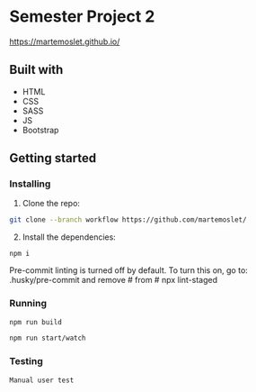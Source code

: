 # Semester Project 2

https://martemoslet.github.io/

## Built with

- HTML
- CSS
- SASS
- JS
- Bootstrap

## Getting started

### Installing

1. Clone the repo:

```bash
git clone --branch workflow https://github.com/martemoslet/
```

2. Install the dependencies:

```
npm i
```

Pre-commit linting is turned off by default. To turn this on, go to: 
.husky/pre-commit and remove # from # npx lint-staged

### Running

```bash
npm run build
```
```bash
npm run start/watch
```

### Testing

```bash
Manual user test
```
